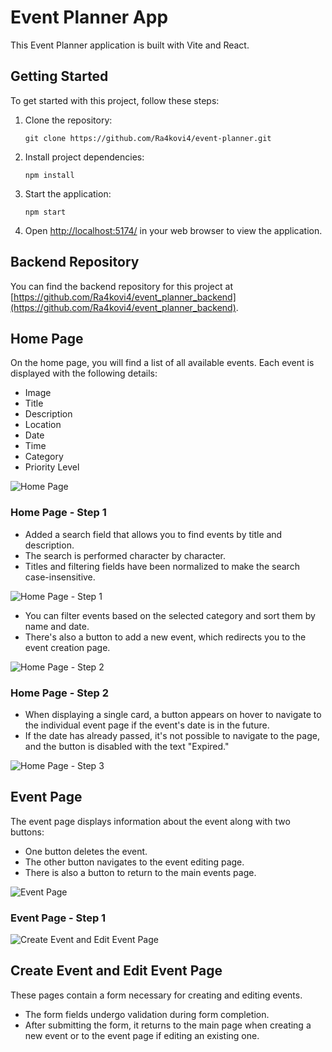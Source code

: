 # Event Planner App

This Event Planner application is built with Vite and React.

## Getting Started

To get started with this project, follow these steps:

1. Clone the repository:

    ```
    git clone https://github.com/Ra4kovi4/event-planner.git
    ```

2. Install project dependencies:

    ```
    npm install
    ```

3. Start the application:

    ```
    npm start
    ```

4. Open [http://localhost:5174/](http://localhost:5174/) in your web browser to
   view the application.

## Backend Repository

You can find the backend repository for this project at
[https://github.com/Ra4kovi4/event_planner_backend](https://github.com/Ra4kovi4/event_planner_backend).

## Home Page

On the home page, you will find a list of all available events. Each event is
displayed with the following details:

-   Image
-   Title
-   Description
-   Location
-   Date
-   Time
-   Category
-   Priority Level

![Home Page](/src/assets/image.png)

### Home Page - Step 1

-   Added a search field that allows you to find events by title and
    description.
-   The search is performed character by character.
-   Titles and filtering fields have been normalized to make the search
    case-insensitive.

![Home Page - Step 1](/src/assets/image-1.png)

-   You can filter events based on the selected category and sort them by name
    and date.
-   There's also a button to add a new event, which redirects you to the event
    creation page.

![Home Page - Step 2](/src/assets/image-4.png)

### Home Page - Step 2

-   When displaying a single card, a button appears on hover to navigate to the
    individual event page if the event's date is in the future.
-   If the date has already passed, it's not possible to navigate to the page,
    and the button is disabled with the text "Expired."

![Home Page - Step 3](/src/assets/image-5.png)

## Event Page

The event page displays information about the event along with two buttons:

-   One button deletes the event.
-   The other button navigates to the event editing page.
-   There is also a button to return to the main events page.

![Event Page](/src/assets/image-3.png)

### Event Page - Step 1

![Create Event and Edit Event Page](/src/assets/image-2.png)

## Create Event and Edit Event Page

These pages contain a form necessary for creating and editing events.

-   The form fields undergo validation during form completion.
-   After submitting the form, it returns to the main page when creating a new
    event or to the event page if editing an existing one.


